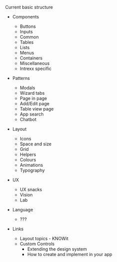 Current basic structure

- Components 
	- Buttons
	- Inputs
	- Common
	- Tables 
	- Lists
	- Menus
	- Containers
	- Miscellaneous
	- Intrexx specific

- Patterns
	- Modals
	- Wizard tabs
	- Page in page
	- Add/Edit page
	- Table view page
	- App search
	- Chatbot

- Layout
	- Icons
	- Space and size
	- Grid
	- Helpers
	- Colours
	- Animations
	- Typography

- UX
	- UX snacks
	- Vision
	- Lab

- Language
	- ???

- Links
	- Layout topics - KNOWit
	- Custom Controls
		- Extending the design system
		- How to create and implement in your app
